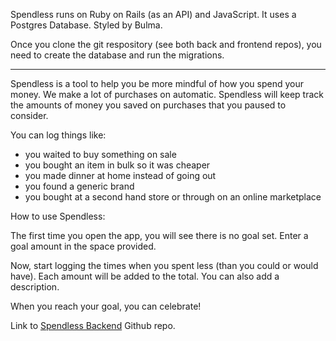 
 Spendless runs on Ruby on Rails (as an API) and JavaScript. It uses a Postgres Database. Styled by Bulma.

 Once you clone the git respository (see both back and frontend repos), you need to create the database and run the migrations. 


***     ***     ***     ***     ***     ***     ***     ***     ***     ***

Spendless is a tool to help you be more mindful of how you spend your money. We make a lot of purchases on automatic. Spendless will keep track the amounts of money you saved on purchases that you paused to consider. 

You can log things like:

- you waited to buy something on sale
- you bought an item in bulk so it was cheaper
- you made dinner at home instead of going out
- you found a generic brand
- you bought at a second hand store or through on an online marketplace

How to use Spendless:

The first time you open the app, you will see there is no goal set. Enter a goal amount in the space provided. 

Now, start logging the times when you spent less (than you could or would have). Each amount will be added to the total. You can also add a description. 
    
When you reach your goal, you can celebrate! 


<p>Link to <a href="https://github.com/sparsell/spendless-backend"> Spendless Backend</a> Github repo.</p>
